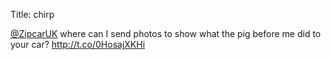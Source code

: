 Title: chirp

<a href="http://twitter.com/ZipcarUK">@ZipcarUK</a> where can I send photos to show what the pig before me did to your car? <a href="http://t.co/0HosajXKHi">http://t.co/0HosajXKHi</a>
